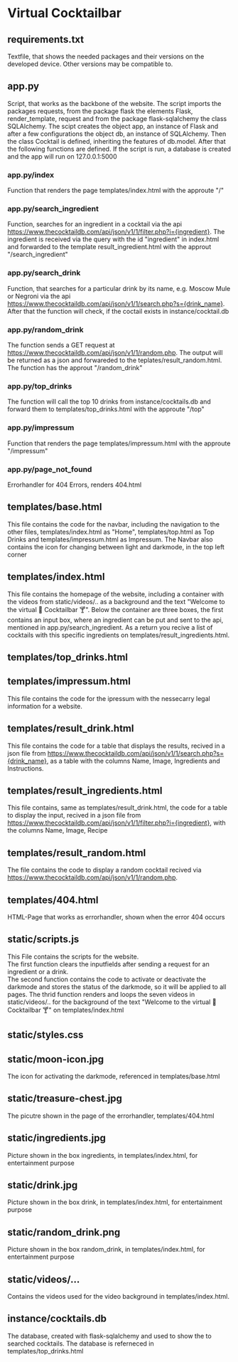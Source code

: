 # Virtual Cocktailbar

## requirements.txt
Textfile, that shows the needed packages and their versions on the developed device. Other versions may be compatible to. 

## app.py
Script, that works as the backbone of the website.
The script imports the packages requests, from the package flask the elements Flask, render_template, request and from the package flask-sqlalchemy the class SQLAlchemy. The scipt creates the object app, an instance of Flask and after a few configurations the object db, an instance of SQLAlchemy. Then the class Cocktail is defined, inheriting the features of db.model. After that the following functions are defined. If the script is run, a database is created and the app will run on 127.0.0.1:5000

### app.py/index
Function that renders the page templates/index.html with the approute "/"

### app.py/search_ingredient
Function, searches for an ingredient in a cocktail via the api https://www.thecocktaildb.com/api/json/v1/1/filter.php?i={ingredient}. The ingredient is received via the query with the id "ingredient" in index.html and forwarded to the template result_ingredient.html with the approut "/search_ingredient"

### app.py/search_drink
Function, that searches for a particular drink by its name, e.g. Moscow Mule or Negroni via the api https://www.thecocktaildb.com/api/json/v1/1/search.php?s={drink_name}. <br>
After that the function will check, if the coctail exists in instance/cocktail.db

### app.py/random_drink
The function sends a GET request at https://www.thecocktaildb.com/api/json/v1/1/random.php. The output will be returned as a json and forwareded to the teplates/result_random.html. The function has the approut "/random_drink"

### app.py/top_drinks
The function will call the top 10 drinks from instance/cocktails.db and forward them to templates/top_drinks.html with the approute "/top"

### app.py/impressum
Function that renders the page templates/impressum.html with the approute "/impressum"

### app.py/page_not_found
Errorhandler for 404 Errors, renders 404.html

## templates/base.html
This file contains the code for the navbar, including the navigation to the other files, templates/index.html as "Home", templates/top.html as Top Drinks and templates/impressum.html as Impressum. The Navbar also contains the icon for changing between light and darkmode, in the top left corner

## templates/index.html
This file contains the homepage of the website, including a container with the videos from static/videos/.. as a background and the text "Welcome to the virtual 🍹 Cocktailbar 🍸". Below the container are three boxes, the first contains an input box, where an ingredient can be put and sent to the api, mentioned in app.py/search_ingredient. As a return you recive a list of cocktails with this specific ingredients on templates/result_ingredients.html. 

## templates/top_drinks.html


## templates/impressum.html
This file contains the code for the ipressum with the nessecarry legal information for a website.

## templates/result_drink.html
This file contains the code for a table that displays the results, recived in a json file from https://www.thecocktaildb.com/api/json/v1/1/search.php?s={drink_name}, as a table with the columns Name, Image, Ingredients and Instructions. 

## templates/result_ingredients.html
This file contains, same as templates/result_drink.html, the code for a table to display the input, recived in a json file from https://www.thecocktaildb.com/api/json/v1/1/filter.php?i={ingredient}, with the columns Name, Image, Recipe

## templates/result_random.html
The file contains the code to display a random cocktail recived via https://www.thecocktaildb.com/api/json/v1/1/random.php.

## templates/404.html
HTML-Page that works as errorhandler, shown when the error 404 occurs 

## static/scripts.js
This File contains the scripts for the website. <br>
The first function clears the inputfields after sending a request for an ingredient or a drink. <br>
The second function contains the code to activate or deactivate the darkmode and stores the status of the darkmode, so it will be applied to all pages. 
The thrid function renders and loops the seven videos in static/videos/.. for the background of the text "Welcome to the virtual 🍹 Cocktailbar 🍸" on templates/index.html

## static/styles.css

## static/moon-icon.jpg
The icon for activating the darkmode, referenced in templates/base.html

## static/treasure-chest.jpg
The picutre shown in the page of the errorhandler, templates/404.html

## static/ingredients.jpg
Picture shown in the box ingredients, in templates/index.html, for entertainment purpose

## static/drink.jpg
Picture shown in the box drink, in templates/index.html, for entertainment purpose

## static/random_drink.png
Picture shown in the box random_drink, in templates/index.html, for entertainment purpose

## static/videos/...
Contains the videos used for the video background in templates/index.html. 

## instance/cocktails.db
The database, created with flask-sqlalchemy and used to show the to searched cocktails. The database is referneced in templates/top_drinks.html
